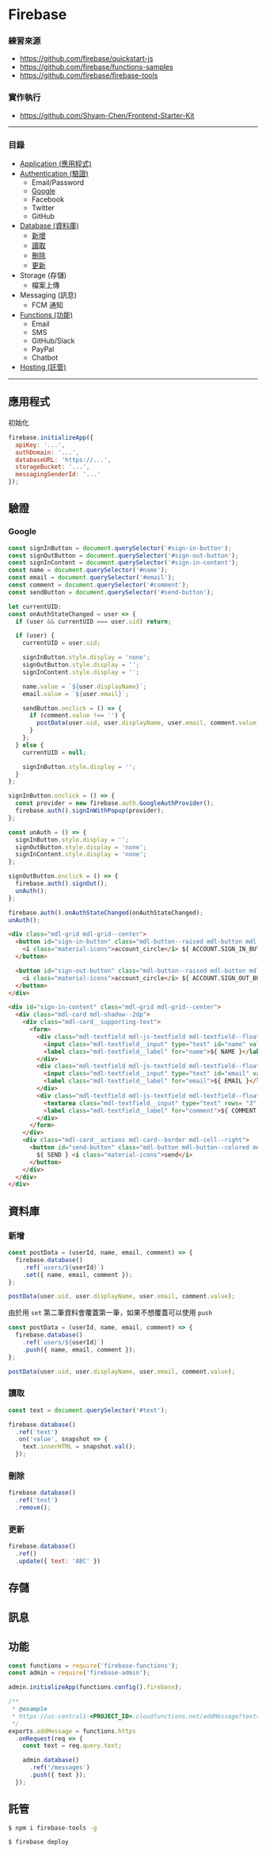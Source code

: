 # Firebase

### 練習來源
* https://github.com/firebase/quickstart-js
* https://github.com/firebase/functions-samples
* https://github.com/firebase/firebase-tools

### 實作執行
* https://github.com/Shyam-Chen/Frontend-Starter-Kit

***

### 目錄
* [Application (應用程式)](#應用程式)
* [Authentication (驗證)](#驗證)
  * Email/Password
  * [Google](#google)
  * Facebook
  * Twitter
  * GitHub
* [Database (資料庫)](#資料庫)
  * [新增](#新增)
  * [讀取](#讀取)
  * [刪除](#刪除)
  * [更新](#更新)
* Storage (存儲)
  * 檔案上傳
* Messaging (訊息)
  * FCM 通知
* [Functions (功能)](#功能)
  * Email
  * SMS
  * GitHub/Slack
  * PayPal
  * Chatbot
* [Hosting (託管)](#託管)

***

## 應用程式

初始化

```js
firebase.initializeApp({
  apiKey: '...',
  authDomain: '...',
  databaseURL: 'https://...',
  storageBucket: '...',
  messagingSenderId: '...'
});
```

## 驗證

### Google

```js
const signInButton = document.querySelector('#sign-in-button');
const signOutButton = document.querySelector('#sign-out-button');
const signInContent = document.querySelector('#sign-in-content');
const name = document.querySelector('#name');
const email = document.querySelector('#email');
const comment = document.querySelector('#comment');
const sendButton = document.querySelector('#send-button');

let currentUID;
const onAuthStateChanged = user => {
  if (user && currentUID === user.uid) return;

  if (user) {
    currentUID = user.uid;

    signInButton.style.display = 'none';
    signOutButton.style.display = '';
    signInContent.style.display = '';

    name.value = `${user.displayName}`;
    email.value = `${user.email}`;

    sendButton.onclick = () => {
      if (comment.value !== '') {
        postData(user.uid, user.displayName, user.email, comment.value);
      }
    };
  } else {
    currentUID = null;

    signInButton.style.display = '';
  }
};

signInButton.onclick = () => {
  const provider = new firebase.auth.GoogleAuthProvider();
  firebase.auth().signInWithPopup(provider);
};

const unAuth = () => {
  signInButton.style.display = '';
  signOutButton.style.display = 'none';
  signInContent.style.display = 'none';
};

signOutButton.onclick = () => {
  firebase.auth().signOut();
  unAuth();
};

firebase.auth().onAuthStateChanged(onAuthStateChanged);
unAuth();
```

```html
<div class="mdl-grid mdl-grid--center">
  <button id="sign-in-button" class="mdl-button--raised mdl-button mdl-js-button mdl-js-ripple-effect mdl-button--primary">
    <i class="material-icons">account_circle</i> ${ ACCOUNT.SIGN_IN_BUTTON }
  </button>

  <button id="sign-out-button" class="mdl-button--raised mdl-button mdl-js-button mdl-js-ripple-effect mdl-button--primary">
    <i class="material-icons">account_circle</i> ${ ACCOUNT.SIGN_OUT_BUTTON }
  </button>
</div>

<div id="sign-in-content" class="mdl-grid mdl-grid--center">
  <div class="mdl-card mdl-shadow--2dp">
    <div class="mdl-card__supporting-text">
      <form>
        <div class="mdl-textfield mdl-js-textfield mdl-textfield--floating-label">
          <input class="mdl-textfield__input" type="text" id="name" value="Google Display Name" readonly>
          <label class="mdl-textfield__label" for="name">${ NAME }</label>
        </div>
        <div class="mdl-textfield mdl-js-textfield mdl-textfield--floating-label">
          <input class="mdl-textfield__input" type="text" id="email" value="Google Email" readonly>
          <label class="mdl-textfield__label" for="email">${ EMAIL }</label>
        </div>
        <div class="mdl-textfield mdl-js-textfield mdl-textfield--floating-label">
          <textarea class="mdl-textfield__input" type="text" rows= "3" id="comment"></textarea>
          <label class="mdl-textfield__label" for="comment">${ COMMENT }</label>
        </div>
      </form>
    </div>
    <div class="mdl-card__actions mdl-card--border mdl-cell--right">
      <button id="send-button" class="mdl-button mdl-button--colored mdl-js-button mdl-js-ripple-effect">
        ${ SEND } <i class="material-icons">send</i>
      </button>
    </div>
  </div>
</div>
```

## 資料庫

### 新增

```js
const postData = (userId, name, email, comment) => {
  firebase.database()
    .ref(`users/${userId}`)
    .set({ name, email, comment });
};

postData(user.uid, user.displayName, user.email, comment.value);
```

由於用 `set` 第二筆資料會覆蓋第一筆，如果不想覆蓋可以使用 `push`

```js
const postData = (userId, name, email, comment) => {
  firebase.database()
    .ref(`users/${userId}`)
    .push({ name, email, comment });
};

postData(user.uid, user.displayName, user.email, comment.value);
```

### 讀取

```js
const text = document.querySelector('#text');

firebase.database()
  .ref('text')
  .on('value', snapshot => {
    text.innerHTML = snapshot.val();
  });
```

### 刪除

```js
firebase.database()
  .ref('text')
  .remove();
```

### 更新

```js
firebase.database()
  .ref()
  .update({ text: 'ABC' })
```

## 存儲

## 訊息

## 功能

```js
const functions = require('firebase-functions');
const admin = require('firebase-admin');

admin.initializeApp(functions.config().firebase);

/**
 * @example
 * https://us-central1-<PROJECT_ID>.cloudfunctions.net/addMessage?text=foo
 */
exports.addMessage = functions.https
  .onRequest(req => {
    const text = req.query.text;

    admin.database()
      .ref('/messages')
      .push({ text });
  });
```

## 託管

```bash
$ npm i firebase-tools -g
```

```bash
$ firebase deploy
```
